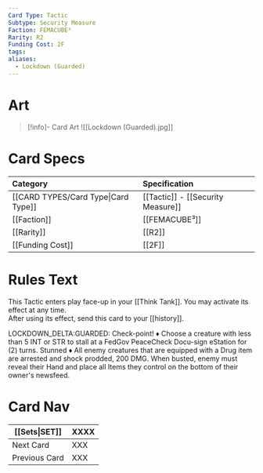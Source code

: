 ```yaml
---
Card Type: Tactic
Subtype: Security Measure
Faction: FEMACUBE³
Rarity: R2
Funding Cost: 2F
tags: 
aliases:
  - Lockdown (Guarded)
---
```

# Art

> [!info]- Card Art
> ![[Lockdown (Guarded).jpg]]

# Card Specs

| Category | Specification| 
| :--- | :--- |
| [[CARD TYPES/Card Type\|Card Type]] | [[Tactic]] - [[Security Measure]] |
| [[Faction]] | [[FEMACUBE³]] |  
| [[Rarity]] | [[R2]] |  
| [[Funding Cost]] | [[2F]] |  

# Rules Text  

This Tactic enters play face-up in your [[Think Tank]]. 
You may activate its effect at any time.  
After using its effect, send this card to your [[history]].  

LOCKDOWN_DELTA:GUARDED: Check-point!
♦ Choose a creature with less than 5 INT or STR to stall at a FedGov PeaceCheck Docu-sign eStation for (2) turns. Stunned
♦ All enemy creatures that are equipped with a Drug item are arrested and shock prodded, 200 DMG. 
When busted, enemy must reveal their Hand and place all Items they control on the bottom of their owner's newsfeed.

# Card Nav

| [[Sets\|SET]]           | XXXX |
| ------------- | ------------------------------ |
| Next Card     | XXX |
| Previous Card | XXX |


